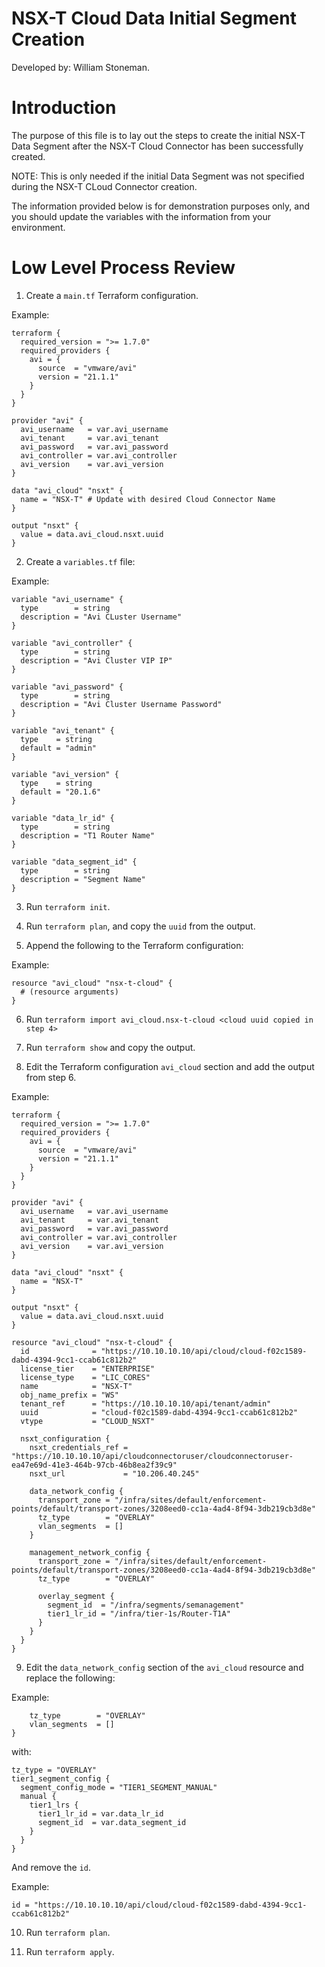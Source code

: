 # NSX-T Cloud Data Initial Segment Creation

Developed by: William Stoneman. 

# Introduction

The purpose of this file is to lay out the steps to create the initial NSX-T Data Segment after the NSX-T Cloud Connector has been successfully created. 

NOTE: This is only needed if the initial Data Segment was not specified during the NSX-T CLoud Connector creation.

The information provided below is for demonstration purposes only, and you should update the variables with the information from your environment.

# Low Level Process Review

1. Create a `main.tf` Terraform configuration.

Example:

```hcl
terraform {
  required_version = ">= 1.7.0"
  required_providers {
    avi = {
      source  = "vmware/avi"
      version = "21.1.1"
    }
  }
}

provider "avi" {
  avi_username   = var.avi_username
  avi_tenant     = var.avi_tenant
  avi_password   = var.avi_password
  avi_controller = var.avi_controller
  avi_version    = var.avi_version
}

data "avi_cloud" "nsxt" {
  name = "NSX-T" # Update with desired Cloud Connector Name
}

output "nsxt" {
  value = data.avi_cloud.nsxt.uuid
}
```

2. Create a `variables.tf` file:

Example:

```hcl
variable "avi_username" {
  type        = string
  description = "Avi CLuster Username"
}

variable "avi_controller" {
  type        = string
  description = "Avi Cluster VIP IP"
}

variable "avi_password" {
  type        = string
  description = "Avi Cluster Username Password"
}

variable "avi_tenant" {
  type    = string
  default = "admin"
}

variable "avi_version" {
  type    = string
  default = "20.1.6"
}

variable "data_lr_id" {
  type        = string
  description = "T1 Router Name"
}

variable "data_segment_id" {
  type        = string
  description = "Segment Name"
}
```

3. Run `terraform init`.

4. Run `terraform plan`, and copy the `uuid` from the output.

5. Append the following to the Terraform configuration:

Example:

```hcl
resource "avi_cloud" "nsx-t-cloud" {
  # (resource arguments)
}
```

6. Run `terraform import avi_cloud.nsx-t-cloud <cloud uuid copied in step 4>`

7. Run `terraform show` and copy the output.

8. Edit the Terraform configuration `avi_cloud` section and add the output from step 6.

Example:

```hcl
terraform {
  required_version = ">= 1.7.0"
  required_providers {
    avi = {
      source  = "vmware/avi"
      version = "21.1.1"
    }
  }
}

provider "avi" {
  avi_username   = var.avi_username
  avi_tenant     = var.avi_tenant
  avi_password   = var.avi_password
  avi_controller = var.avi_controller
  avi_version    = var.avi_version
}

data "avi_cloud" "nsxt" {
  name = "NSX-T"
}

output "nsxt" {
  value = data.avi_cloud.nsxt.uuid
}

resource "avi_cloud" "nsx-t-cloud" {
  id              = "https://10.10.10.10/api/cloud/cloud-f02c1589-dabd-4394-9cc1-ccab61c812b2"
  license_tier    = "ENTERPRISE"
  license_type    = "LIC_CORES"
  name            = "NSX-T"
  obj_name_prefix = "WS"
  tenant_ref      = "https://10.10.10.10/api/tenant/admin"
  uuid            = "cloud-f02c1589-dabd-4394-9cc1-ccab61c812b2"
  vtype           = "CLOUD_NSXT"

  nsxt_configuration {
    nsxt_credentials_ref = "https://10.10.10.10/api/cloudconnectoruser/cloudconnectoruser-ea47e69d-41e3-464b-97cb-46b8ea2f39c9"
    nsxt_url             = "10.206.40.245"

    data_network_config {
      transport_zone = "/infra/sites/default/enforcement-points/default/transport-zones/3208eed0-cc1a-4ad4-8f94-3db219cb3d8e"
      tz_type        = "OVERLAY"
      vlan_segments  = []
    }

    management_network_config {
      transport_zone = "/infra/sites/default/enforcement-points/default/transport-zones/3208eed0-cc1a-4ad4-8f94-3db219cb3d8e"
      tz_type        = "OVERLAY"

      overlay_segment {
        segment_id  = "/infra/segments/semanagement"
        tier1_lr_id = "/infra/tier-1s/Router-T1A"
      }
    }
  }
}
```

9. Edit the `data_network_config` section of the `avi_cloud` resource and replace the following:

Example: 

```hcl
	tz_type        = "OVERLAY"
	vlan_segments  = []
}
```

with:

```hcl
tz_type = "OVERLAY"
tier1_segment_config {
  segment_config_mode = "TIER1_SEGMENT_MANUAL"
  manual {
    tier1_lrs {
      tier1_lr_id = var.data_lr_id
      segment_id  = var.data_segment_id
    }
  }
}
```

And remove the `id`.

Example:

```hcl
id = "https://10.10.10.10/api/cloud/cloud-f02c1589-dabd-4394-9cc1-ccab61c812b2"
```

10. Run `terraform plan`.

11. Run `terraform apply`.
